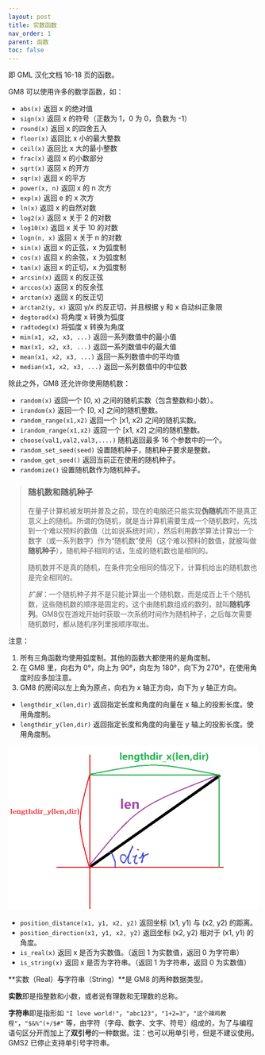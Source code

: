 ```yaml
---
layout: post
title: 实数函数
nav_order: 1
parent: 函数
toc: false
---
```


即 GML 汉化文档 16-18 页的函数。

GM8 可以使用许多的数学函数，如：

* `abs(x)` 返回 x 的绝对值
* `sign(x)` 返回 x 的符号（正数为 1，0 为 0，负数为 -1）
* `round(x)` 返回 x 的四舍五入
* `floor(x)` 返回比 x 小的最大整数
* `ceil(x)` 返回比 x 大的最小整数
* `frac(x)` 返回 x 的小数部分
* `sqrt(x)` 返回 x 的开方
* `sqr(x)` 返回 x 的平方
* `power(x, n)` 返回 x 的 n 次方
* `exp(x)` 返回 e 的 x 次方
* `ln(x)` 返回 x 的自然对数
* `log2(x)` 返回 x 关于 2 的对数
* `log10(x)` 返回 x 关于 10 的对数
* `logn(n, x)` 返回 x 关于 n 的对数
* `sin(x)` 返回 x 的正弦，x 为弧度制
* `cos(x)` 返回 x 的余弦，x 为弧度制
* `tan(x)` 返回 x 的正切，x 为弧度制
* `arcsin(x)` 返回 x 的反正弦
* `arccos(x)` 返回 x 的反余弦
* `arctan(x)` 返回 x 的反正切
* `arctan2(y, x)` 返回 y/x 的反正切，并且根据 y 和 x 自动纠正象限
* `degtorad(x)` 将角度 x 转换为弧度
* `radtodeg(x)` 将弧度 x 转换为角度
* `min(x1, x2, x3, ...)` 返回一系列数值中的最小值
* `max(x1, x2, x3, ...)` 返回一系列数值中的最大值
* `mean(x1, x2, x3, ...)` 返回一系列数值中的平均值
* `median(x1, x2, x3, ...)` 返回一系列数值中的中位数

除此之外，GM8 还允许你使用随机数：

* `random(x)` 返回一个 [0, x) 之间的随机实数（包含整数和小数）。
* `irandom(x)` 返回一个 [0, x] 之间的随机整数。
* `random_range(x1,x2)` 返回一个 [x1, x2) 之间的随机实数。
* `irandom_range(x1,x2)` 返回一个 [x1, x2] 之间的随机整数。
* `choose(val1,val2,val3,....)` 随机返回最多 16 个参数中的一个。
* `random_set_seed(seed)` 设置随机种子，随机种子要求是整数。
* `random_get_seed()` 返回当前正在使用的随机种子。
* `randomize()` 设置随机数作为随机种子。

> ### 随机数和随机种子
>
>
> 在量子计算机被发明并普及之前，现在的电脑还只能实现**伪随机**而不是真正意义上的随机。所谓的伪随机，就是当计算机需要生成一个随机数时，先找到一个难以预料的数值（比如说系统时间），然后利用数学算法计算出一个数字（或一系列数字）作为“随机数”使用（这个难以预料的数值，就被叫做**随机种子**），随机种子相同的话，生成的随机数也是相同的。
>
> 随机数并不是真的随机，在条件完全相同的情况下，计算机给出的随机数也是完全相同的。
>
> *扩展*：一个随机种子并不是只能计算出一个随机数，而是成百上千个随机数，这些随机数的顺序是固定的，这个由随机数组成的数列，就叫**随机序列**。GM8仅在游戏开始时获取一次系统时间作为随机种子，之后每次需要随机数时，都从随机序列里按顺序取出。

注意：

1. 所有三角函数均使用弧度制。其他的函数大都使用的是角度制。
2. 在 GM8 里，向右为 0°，向上为 90°，向左为 180°，向下为 270°，在使用角度时应多加注意。
3. GM8 的房间以左上角为原点，向右为 x 轴正方向，向下为 y 轴正方向。

* `lengthdir_x(len,dir)` 返回指定长度和角度的向量在 x 轴上的投影长度。使用角度制。
* `lengthdir_y(len,dir)` 返回指定长度和角度的向量在 y 轴上的投影长度。使用角度制。

![Length Dir](/assets/images/function/lengthdir.png)

* `position_distance(x1, y1, x2, y2)` 返回坐标 (x1, y1) 与 (x2, y2) 的距离。
* `position_direction(x1, y1, x2, y2)` 返回坐标 (x2, y2) 相对于 (x1, y1) 的角度。
* `is_real(x)` 返回 x 是否为实数值。（返回 1 为实数值，返回 0 为字符串）
* `is_string(x)` 返回 x 是否为字符串。（返回 1 为字符串，返回 0 为实数值）

**实数（Real）**与**字符串（String）**是 GM8 的两种数据类型。

**实数**即是指整数和小数，或者说有理数和无理数的总称。

**字符串**即是指形如 `"I love world!"`，`"abc123"`，`"1+2=3"`，`"这个辣鸡教程"`，`"$&%^(+/$#"` 等，由字符（字母、数字、文字、符号）组成的，为了与编程语句区分开而加上了**双引号**的一种数据。注：也可以用单引号，但是不建议使用。GMS2 已停止支持单引号字符串。

